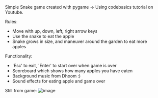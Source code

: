 Simple Snake game created with pygame -> Using codebasics tutorial on Youtube. 

Rules: 
- Move with up, down, left, right arrow keys
- Use the snake to eat the apple
- Snake grows in size, and maneuver around the garden to eat more apples 

Functionality: 
- 'Esc' to exit, 'Enter' to start over when game is over
- Scoreboard which shows how many apples you have eaten 
- Background music from Dhoom :) 
- Sound effects for eating apple and game over

Still from game: 
![image](https://user-images.githubusercontent.com/32559821/120950440-c5fe9000-c714-11eb-835f-c3b36dcb7ebc.png)
